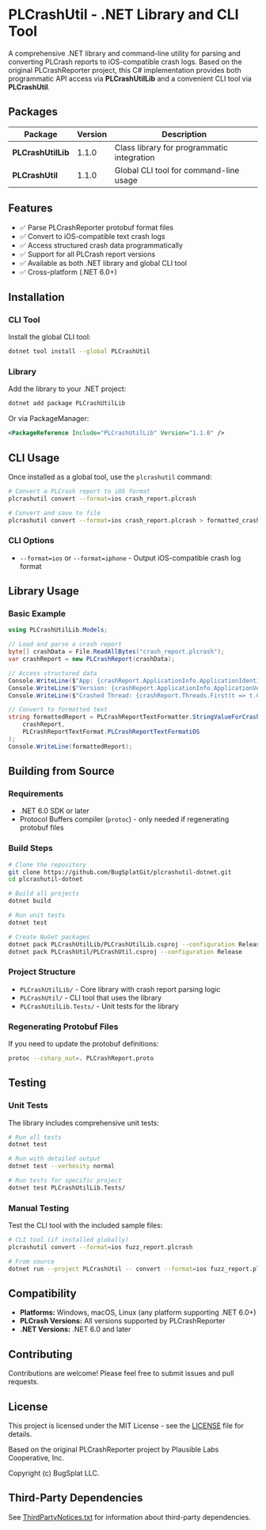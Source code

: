 # PLCrashUtil - .NET Library and CLI Tool

A comprehensive .NET library and command-line utility for parsing and converting PLCrash reports to iOS-compatible crash logs. Based on the original PLCrashReporter project, this C# implementation provides both programmatic API access via **PLCrashUtilLib** and a convenient CLI tool via **PLCrashUtil**.

## Packages

| Package | Version | Description |
|---------|---------|-------------|
| **PLCrashUtilLib** | 1.1.0 | Class library for programmatic integration |
| **PLCrashUtil** | 1.1.0 | Global CLI tool for command-line usage |

## Features

- ✅ Parse PLCrashReporter protobuf format files
- ✅ Convert to iOS-compatible text crash logs
- ✅ Access structured crash data programmatically
- ✅ Support for all PLCrash report versions
- ✅ Available as both .NET library and global CLI tool
- ✅ Cross-platform (.NET 6.0+)

## Installation

### CLI Tool

Install the global CLI tool:

```bash
dotnet tool install --global PLCrashUtil
```

### Library

Add the library to your .NET project:

```bash
dotnet add package PLCrashUtilLib
```

Or via PackageManager:

```xml
<PackageReference Include="PLCrashUtilLib" Version="1.1.0" />
```

## CLI Usage

Once installed as a global tool, use the `plcrashutil` command:

```bash
# Convert a PLCrash report to iOS format
plcrashutil convert --format=ios crash_report.plcrash

# Convert and save to file
plcrashutil convert --format=ios crash_report.plcrash > formatted_crash.txt
```

### CLI Options

- `--format=ios` or `--format=iphone` - Output iOS-compatible crash log format

## Library Usage

### Basic Example

```csharp
using PLCrashUtilLib.Models;

// Load and parse a crash report
byte[] crashData = File.ReadAllBytes("crash_report.plcrash");
var crashReport = new PLCrashReport(crashData);

// Access structured data
Console.WriteLine($"App: {crashReport.ApplicationInfo.ApplicationIdentifier}");
Console.WriteLine($"Version: {crashReport.ApplicationInfo.ApplicationVersion}");
Console.WriteLine($"Crashed Thread: {crashReport.Threads.First(t => t.Crashed).ThreadNumber}");

// Convert to formatted text
string formattedReport = PLCrashReportTextFormatter.StringValueForCrashReport(
    crashReport, 
    PLCrashReportTextFormat.PLCrashReportTextFormatiOS
);
Console.WriteLine(formattedReport);
```



## Building from Source

### Requirements

- .NET 6.0 SDK or later
- Protocol Buffers compiler (`protoc`) - only needed if regenerating protobuf files

### Build Steps

```bash
# Clone the repository
git clone https://github.com/BugSplatGit/plcrashutil-dotnet.git
cd plcrashutil-dotnet

# Build all projects
dotnet build

# Run unit tests
dotnet test

# Create NuGet packages
dotnet pack PLCrashUtilLib/PLCrashUtilLib.csproj --configuration Release
dotnet pack PLCrashUtil/PLCrashUtil.csproj --configuration Release
```

### Project Structure

- `PLCrashUtilLib/` - Core library with crash report parsing logic
- `PLCrashUtil/` - CLI tool that uses the library
- `PLCrashUtilLib.Tests/` - Unit tests for the library

### Regenerating Protobuf Files

If you need to update the protobuf definitions:

```bash
protoc --csharp_out=. PLCrashReport.proto
```

## Testing

### Unit Tests

The library includes comprehensive unit tests:

```bash
# Run all tests
dotnet test

# Run with detailed output
dotnet test --verbosity normal

# Run tests for specific project
dotnet test PLCrashUtilLib.Tests/
```

### Manual Testing

Test the CLI tool with the included sample files:

```bash
# CLI tool (if installed globally)
plcrashutil convert --format=ios fuzz_report.plcrash

# From source
dotnet run --project PLCrashUtil -- convert --format=ios fuzz_report.plcrash
```

## Compatibility

- **Platforms:** Windows, macOS, Linux (any platform supporting .NET 6.0+)
- **PLCrash Versions:** All versions supported by PLCrashReporter
- **.NET Versions:** .NET 6.0 and later

## Contributing

Contributions are welcome! Please feel free to submit issues and pull requests.

## License

This project is licensed under the MIT License - see the [LICENSE](LICENSE) file for details.

Based on the original PLCrashReporter project by Plausible Labs Cooperative, Inc.

Copyright (c) BugSplat LLC.

## Third-Party Dependencies

See [ThirdPartyNotices.txt](ThirdPartyNotices.txt) for information about third-party dependencies. 